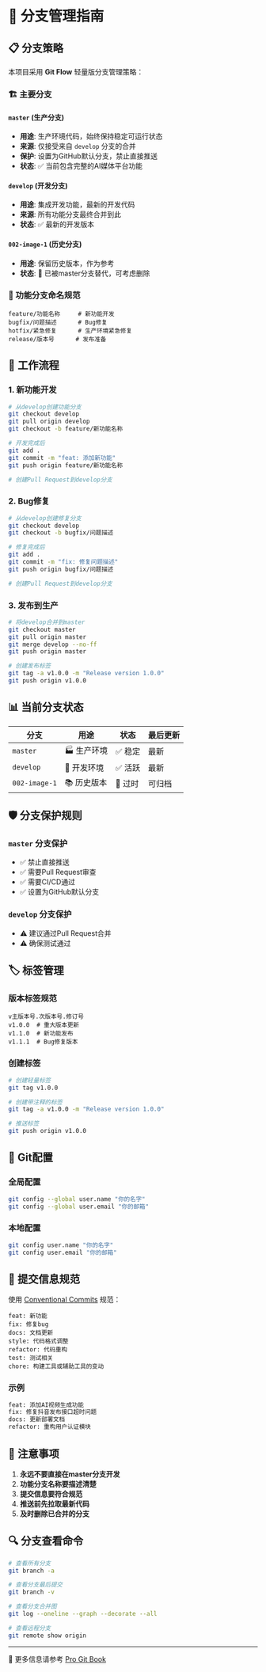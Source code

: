 # 🌿 分支管理指南

## 📋 分支策略

本项目采用 **Git Flow** 轻量版分支管理策略：

### 🏗️ 主要分支

#### `master` (生产分支)
- **用途**: 生产环境代码，始终保持稳定可运行状态
- **来源**: 仅接受来自 `develop` 分支的合并
- **保护**: 设置为GitHub默认分支，禁止直接推送
- **状态**: ✅ 当前包含完整的AI媒体平台功能

#### `develop` (开发分支)
- **用途**: 集成开发功能，最新的开发代码
- **来源**: 所有功能分支最终合并到此
- **状态**: ✅ 最新的开发版本

#### `002-image-1` (历史分支)
- **用途**: 保留历史版本，作为参考
- **状态**: 🔄 已被master分支替代，可考虑删除

### 🚀 功能分支命名规范

```
feature/功能名称     # 新功能开发
bugfix/问题描述      # Bug修复
hotfix/紧急修复      # 生产环境紧急修复
release/版本号      # 发布准备
```

## 🔄 工作流程

### 1. 新功能开发
```bash
# 从develop创建功能分支
git checkout develop
git pull origin develop
git checkout -b feature/新功能名称

# 开发完成后
git add .
git commit -m "feat: 添加新功能"
git push origin feature/新功能名称

# 创建Pull Request到develop分支
```

### 2. Bug修复
```bash
# 从develop创建修复分支
git checkout develop
git checkout -b bugfix/问题描述

# 修复完成后
git add .
git commit -m "fix: 修复问题描述"
git push origin bugfix/问题描述

# 创建Pull Request到develop分支
```

### 3. 发布到生产
```bash
# 将develop合并到master
git checkout master
git pull origin master
git merge develop --no-ff
git push origin master

# 创建发布标签
git tag -a v1.0.0 -m "Release version 1.0.0"
git push origin v1.0.0
```

## 📊 当前分支状态

| 分支 | 用途 | 状态 | 最后更新 |
|------|------|------|----------|
| `master` | 🏭 生产环境 | ✅ 稳定 | 最新 |
| `develop` | 🔧 开发环境 | ✅ 活跃 | 最新 |
| `002-image-1` | 📚 历史版本 | 🔄 过时 | 可归档 |

## 🛡️ 分支保护规则

### `master` 分支保护
- ✅ 禁止直接推送
- ✅ 需要Pull Request审查
- ✅ 需要CI/CD通过
- ✅ 设置为GitHub默认分支

### `develop` 分支保护
- ⚠️ 建议通过Pull Request合并
- ⚠️ 确保测试通过

## 🏷️ 标签管理

### 版本标签规范
```
v主版本号.次版本号.修订号
v1.0.0  # 重大版本更新
v1.1.0  # 新功能发布
v1.1.1  # Bug修复版本
```

### 创建标签
```bash
# 创建轻量标签
git tag v1.0.0

# 创建带注释的标签
git tag -a v1.0.0 -m "Release version 1.0.0"

# 推送标签
git push origin v1.0.0
```

## 🔧 Git配置

### 全局配置
```bash
git config --global user.name "你的名字"
git config --global user.email "你的邮箱"
```

### 本地配置
```bash
git config user.name "你的名字"
git config user.email "你的邮箱"
```

## 📝 提交信息规范

使用 [Conventional Commits](https://www.conventionalcommits.org/) 规范：

```
feat: 新功能
fix: 修复bug
docs: 文档更新
style: 代码格式调整
refactor: 代码重构
test: 测试相关
chore: 构建工具或辅助工具的变动
```

### 示例
```bash
feat: 添加AI视频生成功能
fix: 修复抖音发布接口超时问题
docs: 更新部署文档
refactor: 重构用户认证模块
```

## 🚨 注意事项

1. **永远不要直接在master分支开发**
2. **功能分支名称要描述清楚**
3. **提交信息要符合规范**
4. **推送前先拉取最新代码**
5. **及时删除已合并的分支**

## 🔍 分支查看命令

```bash
# 查看所有分支
git branch -a

# 查看分支最后提交
git branch -v

# 查看分支合并图
git log --oneline --graph --decorate --all

# 查看远程分支
git remote show origin
```

---

📖 更多信息请参考 [Pro Git Book](https://git-scm.com/book)